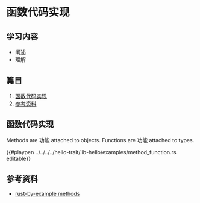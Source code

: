 # 函数代码实现

## 学习内容
- 阐述
- 理解


## 篇目

1. [函数代码实现](#函数代码实现)
1. [参考资料](#参考资料)

## 函数代码实现

Methods are 功能 attached to objects.
Functions are 功能 attached to types.

{{#playpen ../../../../hello-trait/lib-hello/examples/method_function.rs editable}}

## 参考资料
- [rust-by-example methods](https://doc.rust-lang.org/rust-by-example/fn/methods.html)
